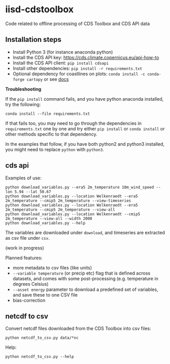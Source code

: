 # iisd-cdstoolbox

Code related to offline processing of CDS Toolbox and CDS API data 

## Installation steps

- Install Python 3 (for instance anaconda python)
- Install the CDS API key: https://cds.climate.copernicus.eu/api-how-to
- Install the CDS API client: `pip install cdsapi`
- Install other dependencies: `pip install -r requirements.txt`
- Optional dependency for coastlines on plots: `conda install -c conda-forge cartopy` or see [docs](https://scitools.org.uk/cartopy/docs/latest/installing.html)

**Troubleshooting**

If the `pip install` command fails, and you have python anaconda installed, try the following:

	conda install --file requirements.txt

If that fails too, you may need to go through the dependencies in `requirements.txt` one by one and try either `pip install` or `conda install` or other methods specific to that dependency.

In the examples that follow, if you have both python2 and python3 installed, you might need to replace `python` with `python3`.

## cds api

Examples of use:

    python download_variables.py --era5 2m_temperature 10m_wind_speed --lon 5.94 --lat 50.67
    python download_variables.py --location Welkenraedt --era5 2m_temperature --cmip5 2m_temperature --view-timeseries
    python download_variables.py --location Welkenraedt --era5 2m_temperature --cmip5 2m_temperature --view-all
    python download_variables.py --location Welkenraedt --cmip5 2m_temperature --view-all --width 2000
    python download_variables.py --help
    
The variables are downloaded under `download`, and timeseries are extracted as csv file under `csv`.

(work in progress)

Planned features:

- more metadata to csv files (like units)
- `--variable temperature` (or precip etc) flag that is defined across datasets, and comes with some post-processing (e.g. temperature in degrees Celsius)
- `--asset energy` parameter to download a predefined set of variables, and save these to one CSV file
- bias-correction

## netcdf to csv

Convert netcdf files downloaded from the CDS Toolbox into csv files:

    python netcdf_to_csv.py data/*nc

Help:

    python netcdf_to_csv.py --help